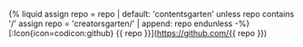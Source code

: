 {% liquid
assign repo = repo | default: 'contentsgarten'
unless repo contains '/'
  assign repo = 'creatorsgarten/' | append: repo
endunless
-%}
[:Icon{icon=codicon:github} {{ repo }}](https://github.com/{{ repo }})